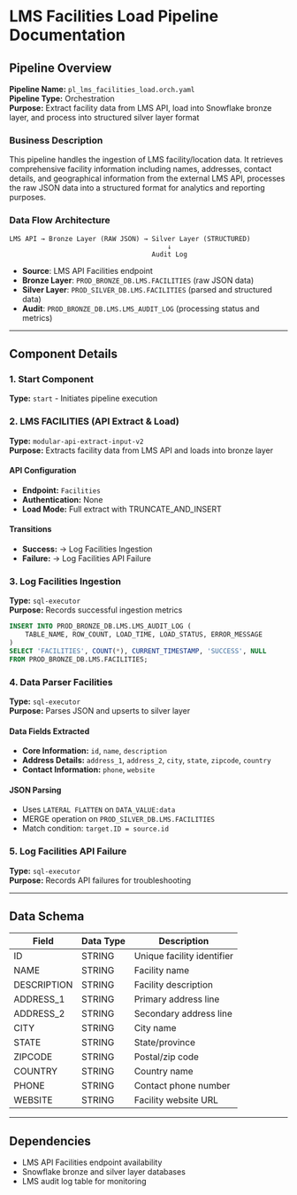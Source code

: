 # LMS Facilities Load Pipeline Documentation

## Pipeline Overview

**Pipeline Name:** `pl_lms_facilities_load.orch.yaml`  
**Pipeline Type:** Orchestration  
**Purpose:** Extract facility data from LMS API, load into Snowflake bronze layer, and process into structured silver layer format

### Business Description

This pipeline handles the ingestion of LMS facility/location data. It retrieves comprehensive facility information including names, addresses, contact details, and geographical information from the external LMS API, processes the raw JSON data into a structured format for analytics and reporting purposes.

### Data Flow Architecture

```
LMS API → Bronze Layer (RAW JSON) → Silver Layer (STRUCTURED)
                                        ↓ 
                                    Audit Log
```

- **Source**: LMS API Facilities endpoint
- **Bronze Layer**: `PROD_BRONZE_DB.LMS.FACILITIES` (raw JSON data)
- **Silver Layer**: `PROD_SILVER_DB.LMS.FACILITIES` (parsed and structured data)
- **Audit**: `PROD_BRONZE_DB.LMS.LMS_AUDIT_LOG` (processing status and metrics)

---

## Component Details

### 1. Start Component
**Type:** `start` - Initiates pipeline execution

### 2. LMS FACILITIES (API Extract & Load)
**Type:** `modular-api-extract-input-v2`  
**Purpose:** Extracts facility data from LMS API and loads into bronze layer

#### API Configuration
- **Endpoint:** `Facilities`
- **Authentication:** None
- **Load Mode:** Full extract with TRUNCATE_AND_INSERT

#### Transitions
- **Success:** → Log Facilities Ingestion
- **Failure:** → Log Facilities API Failure

### 3. Log Facilities Ingestion
**Type:** `sql-executor`  
**Purpose:** Records successful ingestion metrics

```sql
INSERT INTO PROD_BRONZE_DB.LMS.LMS_AUDIT_LOG (
    TABLE_NAME, ROW_COUNT, LOAD_TIME, LOAD_STATUS, ERROR_MESSAGE
)
SELECT 'FACILITIES', COUNT(*), CURRENT_TIMESTAMP, 'SUCCESS', NULL
FROM PROD_BRONZE_DB.LMS.FACILITIES;
```

### 4. Data Parser Facilities
**Type:** `sql-executor`  
**Purpose:** Parses JSON and upserts to silver layer

#### Data Fields Extracted
- **Core Information:** `id`, `name`, `description`
- **Address Details:** `address_1`, `address_2`, `city`, `state`, `zipcode`, `country`
- **Contact Information:** `phone`, `website`

#### JSON Parsing
- Uses `LATERAL FLATTEN` on `DATA_VALUE:data`
- MERGE operation on `PROD_SILVER_DB.LMS.FACILITIES`
- Match condition: `target.ID = source.id`

### 5. Log Facilities API Failure
**Type:** `sql-executor`  
**Purpose:** Records API failures for troubleshooting

---

## Data Schema

| Field | Data Type | Description |
|-------|-----------|-------------|
| ID | STRING | Unique facility identifier |
| NAME | STRING | Facility name |
| DESCRIPTION | STRING | Facility description |
| ADDRESS_1 | STRING | Primary address line |
| ADDRESS_2 | STRING | Secondary address line |
| CITY | STRING | City name |
| STATE | STRING | State/province |
| ZIPCODE | STRING | Postal/zip code |
| COUNTRY | STRING | Country name |
| PHONE | STRING | Contact phone number |
| WEBSITE | STRING | Facility website URL |

---

## Dependencies

- LMS API Facilities endpoint availability
- Snowflake bronze and silver layer databases
- LMS audit log table for monitoring